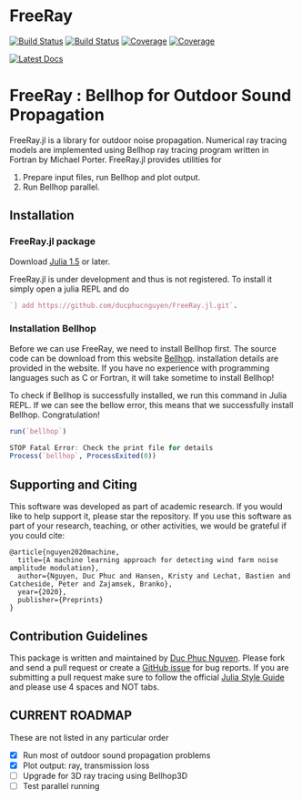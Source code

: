# FreeRay

[![Build Status](https://travis-ci.com/ducphucnguyen/FreeRay.jl.svg?branch=master)](https://travis-ci.com/ducphucnguyen/FreeRay.jl)
[![Build Status](https://ci.appveyor.com/api/projects/status/github/ducphucnguyen/FreeRay.jl?svg=true)](https://ci.appveyor.com/project/ducphucnguyen/FreeRay-jl)
[![Coverage](https://codecov.io/gh/ducphucnguyen/FreeRay.jl/branch/master/graph/badge.svg)](https://codecov.io/gh/ducphucnguyen/FreeRay.jl)
[![Coverage](https://coveralls.io/repos/github/ducphucnguyen/FreeRay.jl/badge.svg?branch=master)](https://coveralls.io/github/ducphucnguyen/FreeRay.jl?branch=master)

[![Latest Docs](https://img.shields.io/badge/docs-latest-blue.svg)](https://ducphucnguyen.github.io/FreeRay.jl/build/)

# FreeRay : Bellhop for Outdoor Sound Propagation

FreeRay.jl is a library for outdoor noise propagation. Numerical ray tracing models are implemented using Bellhop ray tracing program written in Fortran by Michael Porter. FreeRay.jl provides utilities for

1. Prepare input files, run Bellhop and plot output.
2. Run Bellhop parallel.

## Installation
### FreeRay.jl package

Download [Julia 1.5](https://julialang.org/) or later.

FreeRay.jl is under development and thus is not registered. To install it simply open a julia REPL and do

```Julia
`] add https://github.com/ducphucnguyen/FreeRay.jl.git`.
```

### Installation Bellhop
Before we can use FreeRay, we need to install Bellhop first. The source code can be download from this website [Bellhop](http://oalib.hlsresearch.com/AcousticsToolbox/). installation details are provided in the website. If you have no experience with programming languages such as C or Fortran, it will take sometime to install Bellhop!

To check if Bellhop is successfully installed, we run this command in Julia REPL. If we can see the bellow error, this means that we successfully install Bellhop.  Congratulation!

```julia
run(`bellhop`)

STOP Fatal Error: Check the print file for details
Process(`bellhop`, ProcessExited(0))
```


## Supporting and Citing

This software was developed as part of academic research. If you would like to help support it, please star the repository. If you use this software as part of your research, teaching, or other activities, we would be grateful if you could cite:

```
@article{nguyen2020machine,
  title={A machine learning approach for detecting wind farm noise amplitude modulation},
  author={Nguyen, Duc Phuc and Hansen, Kristy and Lechat, Bastien and Catcheside, Peter and Zajamsek, Branko},
  year={2020},
  publisher={Preprints}
}
```

## Contribution Guidelines

This package is written and maintained by [Duc Phuc Nguyen](https://github.com/ducphucnguyen). Please fork and
send a pull request or create a [GitHub issue](https://github.com/ducphucnguyen/FreeRay.jl/issues) for
bug reports. If you are submitting a pull request make sure to follow the official
[Julia Style Guide](https://docs.julialang.org/en/v1/manual/style-guide/index.html) and please use
4 spaces and NOT tabs.


## CURRENT ROADMAP

These are not listed in any particular order

- [X] Run most of outdoor sound propagation problems
- [X] Plot output: ray, transmission loss
- [ ] Upgrade for 3D ray tracing using Bellhop3D
- [ ] Test parallel running
